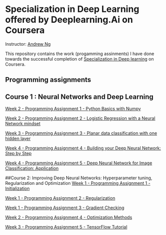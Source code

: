 # Specialization in Deep Learning offered by Deeplearning.Ai on Coursera

Instructor: [Andrew Ng](https://www.andrewng.org/)


This repository contains the work (progamming assinments) I have done towards the successful completion of [Specialization in Deep learning](https://www.coursera.org/programs/e0db448d-c560-4610-ac5e-c39eca30872b?collectionId=&currentTab=CATALOG&productId=W62RsyrdEeeFQQqyuQaohA&productType=s12n&showMiniModal=true) on Coursera.

## Programming assignments
## Course 1 : Neural Networks and Deep Learning
[Week 2 - Programming Assignment 1 - Python Basics with Numpy](https://nbviewer.org/gist/ShrutiMarathe3110/3c18c3f4d7b0a394f9e4a3a80876a3d0)

[Week 2 - Programming Assignment 2 - Logistic Regression with a Neural Network mindset](https://nbviewer.org/gist/ShrutiMarathe3110/3abd91b37a84679c5e060e7336ffbbe7)

[Week 3 - Programming Assignment 3 - Planar data classification with one hidden layer](https://nbviewer.org/gist/ShrutiMarathe3110/51c5b6d2eb50c95824bb340d1cc876f5)

[Week 4 - Programming Assignment 4 - Building your Deep Neural Network: Step by Step](https://nbviewer.org/gist/ShrutiMarathe3110/0b2067fb3a9459b1461783a794c4e5ad)

[Week 4 - Programming Assignment 5 - Deep Neural Network for Image Classification: Application](https://nbviewer.org/gist/ShrutiMarathe3110/18981cae962f7ae22b931e635b0845a3)


##Course 2: Improving Deep Neural Networks: Hyperparameter tuning, Regularization and Optimization
[Week 1 - Programming Assignment 1 - Initialization](https://www.coursera.org/learn/deep-neural-network/programming/QF47Q/initialization/lab?path=%2Fnotebooks%2Frelease%2FW1A1%2FInitialization.ipynb)

[Week 1 - Programming Assignment 2 - Regularization](https://www.coursera.org/learn/deep-neural-network/programming/FjL8C/regularization/lab?path=%2Fnotebooks%2Frelease%2FW1A2%2FRegularization.ipynb)

[Week 1 - Programming Assignment 3 - Gradient Checking](https://www.coursera.org/learn/deep-neural-network/programming/RS2w3/gradient-checking/lab?path=%2Fnotebooks%2Frelease%2FW1A3%2FGradient_Checking.ipynb)

[Week 2 - Programming Assignment 4 - Optimization Methods](https://www.coursera.org/learn/deep-neural-network/programming/390Oe/optimization-methods/lab?path=%2Fnotebooks%2Frelease%2FW2A1%2FOptimization_methods.ipynb)

[Week 3 - Programming Assignment 5 - TensorFlow Tutorial](https://www.coursera.org/learn/deep-neural-network/programming/fuJJY/tensorflow-introduction/lab?path=%2Fnotebooks%2Frelease%2FW3A1%2FTensorflow_introduction.ipynb)
